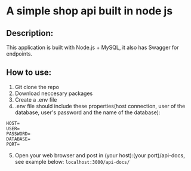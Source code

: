 # A simple shop api built in node js

##  Description:
This application is built with Node.js + MySQL, it also has Swagger for endpoints.

## How to use:
1. Git clone the repo
2. Download neccesary packages
3. Create a .env file 
4.  .env file should include these properties(host connection, user of the database, user's password  and the name of the database):

```
HOST=
USER=
PASSWORD=
DATABASE=
PORT=
```

5. Open your web browser and post in (your host):(your port)/api-docs, see example below:
`localhost:3000/api-docs/`

